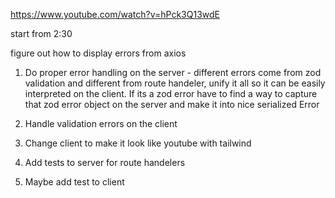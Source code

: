 https://www.youtube.com/watch?v=hPck3Q13wdE

start from 2:30

figure out how to display errors from axios

1. Do proper error handling on the server - different errors come from zod validation and different from route handeler, unify it all so it can be easily interpreted on the client. If its a zod error have to find a way to capture that zod error object on the server and make it into nice serialized Error

1. Handle validation errors on the client

1. Change client to make it look like youtube with tailwind

1. Add tests to server for route handelers

1. Maybe add test to client
